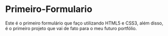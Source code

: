 # Primeiro-Formulario
Este é o primeiro formulário que faço utilizando HTML5 e CSS3, além disso, é o primeiro projeto que vai de fato para o meu futuro portfólio.

